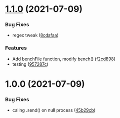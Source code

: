 # [1.1.0](https://github.com/AcroMedia/sloth/compare/v1.0.0...v1.1.0) (2021-07-09)


### Bug Fixes

* regex tweak ([8cdafaa](https://github.com/AcroMedia/sloth/commit/8cdafaa26f08078f8cc9cfd752fdc0d4877ba3ca))


### Features

* Add benchFile function, modify bench() ([f2cd898](https://github.com/AcroMedia/sloth/commit/f2cd89878e8eee1bc66749f69bf846c73cbccbe5))
* testing ([957287c](https://github.com/AcroMedia/sloth/commit/957287ce41d5266c9eea05a192ca9170d1f790a1))

# 1.0.0 (2021-07-09)

### Bug Fixes

* caling .send() on null process ([45b29cb](https://github.com/AcroMedia/sloth/commit/45b29cb7be828d8e0a6f1f5c79a7b3f1ba50fe98))
